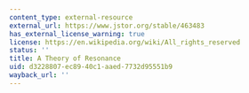 ```yaml
---
content_type: external-resource
external_url: https://www.jstor.org/stable/463483
has_external_license_warning: true
license: https://en.wikipedia.org/wiki/All_rights_reserved
status: ''
title: A Theory of Resonance
uid: d3228807-ec89-40c1-aaed-7732d95551b9
wayback_url: ''
---
```

